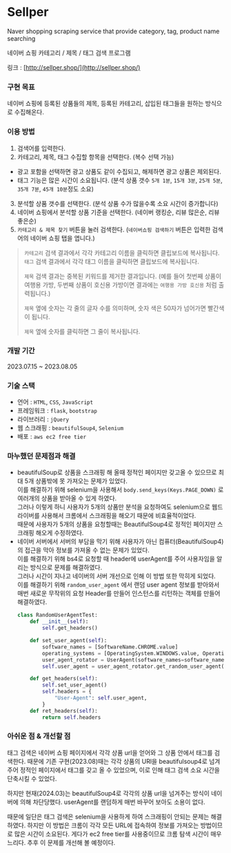 # Sellper
Naver shopping scraping service that provide category, tag, product name searching

네이버 쇼핑 카테고리 / 제목 / 태그 검색 프로그램

링크 : [http://sellper.shop/](http://sellper.shop/)

### 구현 목표
네이버 쇼핑에 등록된 상품들의 제목, 등록된 카테고리, 삽입된 태그들을 원하는 방식으로 수집해온다.

### 이용 방법

1. 검색어를 입력한다.
2. 카테고리, 제목, 태그 수집할 항목을 선택한다. (복수 선택 가능)
  - 광고 포함을 선택하면 광고 상품도 같이 수집되고, 해제하면 광고 상품은 제외된다.
  - 태그 기능은 많은 시간이 소요됩니다. (분석 상품 갯수 `5개 1분`, `15개 3분`, `25개 5분`, `35개 7분`, `45개 10분`정도 소요)
3. 분석할 상품 갯수를 선택한다. (분석 상품 수가 많을수록 소요 시간이 증가합니다)
4. 네이버 쇼핑에서 분석할 상품 기준을 선택한다. (네이버 랭킹순, 리뷰 많은순, 리뷰 좋은순)
5. `카테고리 & 제목 찾기` 버튼을 눌러 검색한다. (`네이버쇼핑 검색하기` 버튼은 입력한 검색어의 네이버 쇼핑 탭을 엽니다.)

> `카테고리` 검색 결과에서 각각 카테고리 이름을 클릭하면 클립보드에 복사됩니다.
> `태그` 검색 결과에서 각각 태그 이름을 클릭하면 클립보드에 복사됩니다.
> 
> `제목` 검색 결과는 중복된 키워드를 제거한 결과입니다. (예를 들어 첫번째 상품이 여행용 가방, 두번째 상품이 호신용 가방이면 결과에는 `여행용 가방 호신용` 처럼 출력됩니다.)
>
> `제목` 옆에 숫자는 각 줄의 글자 수를 의미하며, 숫자 색은 50자가 넘어가면 빨간색이 됩니다.
>
> `제목` 옆에 숫자를 클릭하면 그 줄이 복사됩니다.

### 개발 기간
2023.07.15 ~ 2023.08.05

### 기술 스택
- 언어 : `HTML`, `CSS`, `JavaScript`
- 프레임워크 : `flask`, `bootstrap`
- 라이브러리 : `jQuery`
- 웹 스크래핑 : `beautifulSoup4`, `Selenium`
- 배포 : `aws ec2 free tier`

### 마누했던 문제점과 해결
- beautifulSoup로 상품을 스크래핑 해 올때 정적인 페이지만 갖고올 수 있으므로 최대 5개 상품밖에 못 가져오는 문제가 있었다. <br>이를 해결하기 위해 selenium을 사용해서 `body.send_keys(Keys.PAGE_DOWN)` 로 여러개의 상품을 받아올 수 있게 하였다. <br>그러나 이렇게 하니 사용자가 5개의 상품만 분석을 요청하여도 selenium으로 웹드라이버를 사용해서 크롬에서 스크래핑을 해오기 때문에 비효율적이었다. <br>때문에 사용자가 5개의 상품을 요청할때는 BeautifulSoup4로 정적인 페이지만 스크래핑 해오게 수정하였다.
- 네이버 서버에서 서버의 부담을 막기 위해 사용자가 아닌 컴퓨터(BeautifulSoup4)의 접근을 막아 정보를 가져올 수 없는 문제가 있었다. <br> 이를 해결하기 위해 bs4로 요청할 때 header에 userAgent를 주어 사용자임을 알리는 방식으로 문제를 해결하였다. <br>그러나 시간이 지나고 네이버의 서버 개선으로 인해 이 방법 또한 막히게 되었다.<br>이를 해결하기 위해 `random_user_agent` 에서 랜덤 user agent 정보를 받아와서 매번 새로운 무작위의 요청 Header를 만들어 인스턴스를 리턴하는 객체를 만들어 해결하였다.
  ```python
  class RandomUserAgentTest:
      def __init__(self):
          self.get_headers()
  
      def set_user_agent(self):
          software_names = [SoftwareName.CHROME.value]
          operating_systems = [OperatingSystem.WINDOWS.value, OperatingSystem.LINUX.value]
          user_agent_rotator = UserAgent(software_names=software_names, operating_systems=operating_systems, limit=100)
          self.user_agent = user_agent_rotator.get_random_user_agent()
  
      def get_headers(self):
          self.set_user_agent()
          self.headers = {
              "User-Agent": self.user_agent,
          }
      def ret_headers(self):
          return self.headers
  ```

### 아쉬운 점 & 개선할 점
태그 검색은 네이버 쇼핑 페이지에서 각각 상품 url을 얻어와 그 상품 안에서 태그를 검색한다. 때문에 기존 구현(2023.08)때는 각각 상품의 URl을 beautifulsoup4로 넘겨주어 정적인 페이지에서 태그를 갖고 올 수 있었으며, 이로 인해 태그 검색 소요 시간을 단축시킬 수 있었다.

하지만 현재(2024.03)는 beautifulSoup4로 각각의 상품 url을 넘겨주는 방식이 네이버에 의해 차단당했다. userAgent를 랜덤하게 매번 바꾸어 보아도 소용이 없다. 

때문에 일단은 태그 검색은 selenium을 사용하게 하여 스크래핑이 안되는 문제는 해결하였다. 하지만 이 방법은 크롬이 각각 모든 URL에 접속하여 정보를 가져오는 방법이므로 많은 시간이 소요된다. 게다가 ec2 free tier를 사용중이므로 크롬 탐색 시간이 매우 느리다. 추후 이 문제를 개선해 볼 예정이다.
